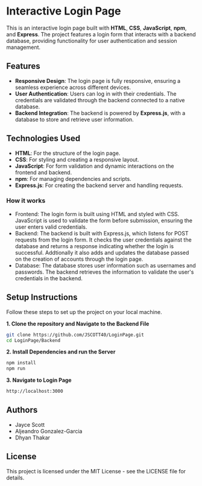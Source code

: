 # Interactive Login Page

This is an interactive login page built with **HTML**, **CSS**, **JavaScript**, **npm**, and **Express**. The project features a login form that interacts with a backend database, providing functionality for user authentication and session management.

## Features

- **Responsive Design**: The login page is fully responsive, ensuring a seamless experience across different devices.
- **User Authentication**: Users can log in with their credentials. The credentials are validated through the backend connected to a native database.
- **Backend Integration**: The backend is powered by **Express.js**, with a database to store and retrieve user information.

## Technologies Used

- **HTML**: For the structure of the login page.
- **CSS**: For styling and creating a responsive layout.
- **JavaScript**: For form validation and dynamic interactions on the frontend and backend.
- **npm**: For managing dependencies and scripts.
- **Express.js**: For creating the backend server and handling requests.

### How it works
- Frontend: The login form is built using HTML and styled with CSS. JavaScript is used to validate the form before submission, ensuring the user enters valid credentials.
- Backend: The backend is built with Express.js, which listens for POST requests from the login form. It checks the user credentials against the database and returns a response indicating whether the login is successful. Addtionally it also adds and updates the database passed on the creation of accounts through the login page. 
- Database: The database stores user information such as usernames and  passwords. The backend retrieves the information to validate the user's credentials in the backend.
## Setup Instructions

Follow these steps to set up the project on your local machine.

**1. Clone the repository and Navigate to the Backend File**
```bash
git clone https://github.com/JSCOTT40/LoginPage.git
cd LoginPage/Backend
```
**2. Install Dependencies and run the Server**
```bash
npm install
npm run 
```
**3. Navigate to Login Page**
```bash
http://localhost:3000
```

## Authors

- Jayce Scott
- Aljeandro Gonzalez-Garcia
- Dhyan Thakar

## License
This project is licensed under the MIT License - see the LICENSE file for details.
